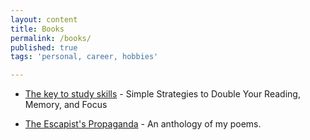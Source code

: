 ```yaml
---
layout: content
title: Books
permalink: /books/
published: true
tags: 'personal, career, hobbies'

---
```


- [The key to study skills](https://amzn.to/2Bsgj1D) -  Simple Strategies to Double Your Reading, Memory, and Focus

- [The Escapist's Propaganda](https://amzn.to/33NlMfR) -  An anthology of my poems.
